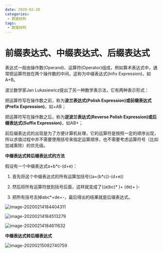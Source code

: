 ```yaml
---
date: 2020-02-20
categories: 
 - 数据结构
tags: 
 - 数据结构
---
```

# 前缀表达式、中缀表达式、后缀表达式



表达式一般由操作数(Operand)、运算符(Operator)组成，例如算术表达式中，通常把运算符放在两个操作数的中间，这称为中缀表达式(Infix Expression)，如A+B。

波兰数学家Jan Lukasiewicz提出了另一种数学表示法，它有两种表示形式：

把运算符写在操作数之前，称为**波兰表达式(Polish Expression)**或**前缀表达式(Prefix Expression)**，如+AB；

把运算符写在操作数之后，称为**逆波兰表达式(Reverse Polish Expression)**或**后缀表达式(Suffix Expression)**，如AB+；

前后缀表达式的出现是为了方便计算机处理，它的运算符是按照一定的顺序出现，所以求值过程中并不需要使用括号来指定运算顺序，也不需要考虑运算符号（比如加减乘除）的优先级。

**中缀表达式转后缀表达式的方法**

假设有一个中缀表达式a+b*c-(d+e)：

1. 首先将这个中缀表达式的所有运算加括号((a+(b*c))-(d+e))

2. 然后将所有运算符放到括号后面，这样就变成了((a(bc)* )+ (de)+ )-

3. 把所有括号去掉abc*+de+-，最后得出的结果就是后缀表达式。

    

![image-20200214184404311](https://alanlee-image-bed.oss-cn-shenzhen.aliyuncs.com/note_images/20200214184404-188156.png)

![image-20200214184513279](https://alanlee-image-bed.oss-cn-shenzhen.aliyuncs.com/note_images/20200214184513-286948.png)

![image-20200214184611632](https://alanlee-image-bed.oss-cn-shenzhen.aliyuncs.com/note_images/20200214184611-12471.png)



**中缀表达式转后缀表达式**

![image-20200215082740759](https://alanlee-image-bed.oss-cn-shenzhen.aliyuncs.com/note_images/20200215082741-173805.png)
